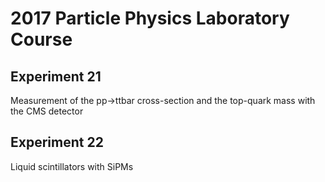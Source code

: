 # 2017 Particle Physics Laboratory Course

## Experiment 21
Measurement of the pp->ttbar cross-section and the top-quark mass with the CMS detector

## Experiment 22
Liquid scintillators with SiPMs
